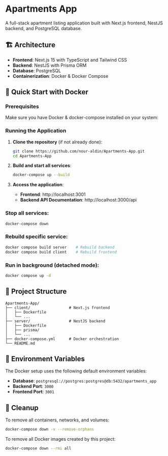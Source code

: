 # Apartments App

A full-stack apartment listing application built with Next.js frontend, NestJS backend, and PostgreSQL database.

## 🏗️ Architecture

- **Frontend**: Next.js 15 with TypeScript and Tailwind CSS
- **Backend**: NestJS with Prisma ORM
- **Database**: PostgreSQL
- **Containerization**: Docker & Docker Compose

## 🚀 Quick Start with Docker

### Prerequisites

Make sure you have Docker & docker-compose installed on your system:

### Running the Application

1. **Clone the repository** (if not already done):
   ```bash
   git clone https://github.com/nour-aldin/Apartments-App.git
   cd Apartments-App
   ```

2. **Build and start all services**:
   ```bash
   docker-compose up --build
   ```

3. **Access the application**:
   - **Frontend**: http://localhost:3001
   - **Backend API Documentation**: http://localhost:3000/api

### Stop all services:
```bash
docker-compose down
```

### Rebuild specific service:
```bash
docker compose build server    # Rebuild backend
docker compose build client    # Rebuild frontend
```

### Run in background (detached mode):
```bash
docker compose up -d
```

## 📁 Project Structure

```
Apartments-App/
├── client/                 # Next.js frontend
│   ├── Dockerfile
│   └── ...
├── server/                 # NestJS backend
│   ├── Dockerfile
│   ├── prisma/
│   └── ...
├── docker-compose.yml      # Docker orchestration
└── README.md
```

## 🔧 Environment Variables

The Docker setup uses the following default environment variables:

- **Database**: `postgresql://postgres:postgres@db:5432/apartments_app`
- **Backend Port**: `3000`
- **Frontend Port**: `3001`

## 🧹 Cleanup

To remove all containers, networks, and volumes:
```bash
docker-compose down -v --remove-orphans
```

To remove all Docker images created by this project:
```bash
docker-compose down --rmi all
```